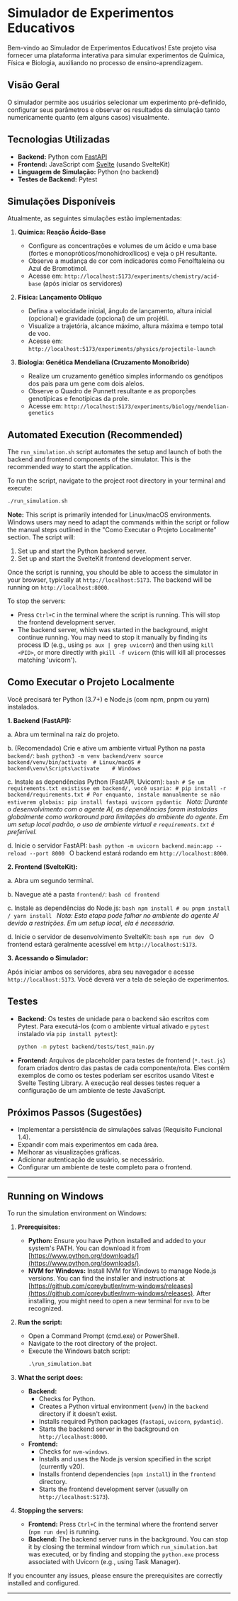 # Simulador de Experimentos Educativos

Bem-vindo ao Simulador de Experimentos Educativos! Este projeto visa fornecer uma plataforma interativa para simular experimentos de Química, Física e Biologia, auxiliando no processo de ensino-aprendizagem.

## Visão Geral

O simulador permite aos usuários selecionar um experimento pré-definido, configurar seus parâmetros e observar os resultados da simulação tanto numericamente quanto (em alguns casos) visualmente.

## Tecnologias Utilizadas

*   **Backend:** Python com [FastAPI](https://fastapi.tiangolo.com/)
*   **Frontend:** JavaScript com [Svelte](https://svelte.dev/) (usando SvelteKit)
*   **Linguagem de Simulação:** Python (no backend)
*   **Testes de Backend:** Pytest

## Simulações Disponíveis

Atualmente, as seguintes simulações estão implementadas:

1.  **Química: Reação Ácido-Base**
    *   Configure as concentrações e volumes de um ácido e uma base (fortes e monopróticos/monohidroxílicos) e veja o pH resultante.
    *   Observe a mudança de cor com indicadores como Fenolftaleína ou Azul de Bromotimol.
    *   Acesse em: `http://localhost:5173/experiments/chemistry/acid-base` (após iniciar os servidores)

2.  **Física: Lançamento Oblíquo**
    *   Defina a velocidade inicial, ângulo de lançamento, altura inicial (opcional) e gravidade (opcional) de um projétil.
    *   Visualize a trajetória, alcance máximo, altura máxima e tempo total de voo.
    *   Acesse em: `http://localhost:5173/experiments/physics/projectile-launch`

3.  **Biologia: Genética Mendeliana (Cruzamento Monoíbrido)**
    *   Realize um cruzamento genético simples informando os genótipos dos pais para um gene com dois alelos.
    *   Observe o Quadro de Punnett resultante e as proporções genotípicas e fenotípicas da prole.
    *   Acesse em: `http://localhost:5173/experiments/biology/mendelian-genetics`

## Automated Execution (Recommended)

The `run_simulation.sh` script automates the setup and launch of both the backend and frontend components of the simulator. This is the recommended way to start the application.

To run the script, navigate to the project root directory in your terminal and execute:
```bash
./run_simulation.sh
```

**Note:** This script is primarily intended for Linux/macOS environments. Windows users may need to adapt the commands within the script or follow the manual steps outlined in the "Como Executar o Projeto Localmente" section. The script will:
1.  Set up and start the Python backend server.
2.  Set up and start the SvelteKit frontend development server.

Once the script is running, you should be able to access the simulator in your browser, typically at `http://localhost:5173`. The backend will be running on `http://localhost:8000`.

To stop the servers:
- Press `Ctrl+C` in the terminal where the script is running. This will stop the frontend development server.
- The backend server, which was started in the background, might continue running. You may need to stop it manually by finding its process ID (e.g., using `ps aux | grep uvicorn`) and then using `kill <PID>`, or more directly with `pkill -f uvicorn` (this will kill all processes matching 'uvicorn').

## Como Executar o Projeto Localmente

Você precisará ter Python (3.7+) e Node.js (com npm, pnpm ou yarn) instalados.

**1. Backend (FastAPI):**

   a. Abra um terminal na raiz do projeto.

   b. (Recomendado) Crie e ative um ambiente virtual Python na pasta `backend/`:
      ```bash
      python3 -m venv backend/venv
      source backend/venv/bin/activate  # Linux/macOS
      # backend\venv\Scripts\activate    # Windows
      ```

   c. Instale as dependências Python (FastAPI, Uvicorn):
      ```bash
      # Se um requirements.txt existisse em backend/, você usaria:
      # pip install -r backend/requirements.txt
      # Por enquanto, instale manualmente se não estiverem globais:
      pip install fastapi uvicorn pydantic
      ```
      *Nota: Durante o desenvolvimento com o agente AI, as dependências foram instaladas globalmente como workaround para limitações do ambiente do agente. Em um setup local padrão, o uso de ambiente virtual e `requirements.txt` é preferível.*

   d. Inicie o servidor FastAPI:
      ```bash
      python -m uvicorn backend.main:app --reload --port 8000
      ```
      O backend estará rodando em `http://localhost:8000`.

**2. Frontend (SvelteKit):**

   a. Abra um segundo terminal.

   b. Navegue até a pasta `frontend/`:
      ```bash
      cd frontend
      ```

   c. Instale as dependências do Node.js:
      ```bash
      npm install
      # ou pnpm install / yarn install
      ```
      *Nota: Esta etapa pode falhar no ambiente do agente AI devido a restrições. Em um setup local, ela é necessária.*

   d. Inicie o servidor de desenvolvimento SvelteKit:
      ```bash
      npm run dev
      ```
      O frontend estará geralmente acessível em `http://localhost:5173`.

**3. Acessando o Simulador:**

   Após iniciar ambos os servidores, abra seu navegador e acesse `http://localhost:5173`. Você deverá ver a tela de seleção de experimentos.

## Testes

*   **Backend:** Os testes de unidade para o backend são escritos com Pytest. Para executá-los (com o ambiente virtual ativado e `pytest` instalado via `pip install pytest`):
    ```bash
    python -m pytest backend/tests/test_main.py
    ```

*   **Frontend:** Arquivos de placeholder para testes de frontend (`*.test.js`) foram criados dentro das pastas de cada componente/rota. Eles contêm exemplos de como os testes poderiam ser escritos usando Vitest e Svelte Testing Library. A execução real desses testes requer a configuração de um ambiente de teste JavaScript.

## Próximos Passos (Sugestões)

*   Implementar a persistência de simulações salvas (Requisito Funcional 1.4).
*   Expandir com mais experimentos em cada área.
*   Melhorar as visualizações gráficas.
*   Adicionar autenticação de usuário, se necessário.
*   Configurar um ambiente de teste completo para o frontend.

---

## Running on Windows

To run the simulation environment on Windows:

1.  **Prerequisites:**
    *   **Python:** Ensure you have Python installed and added to your system's PATH. You can download it from [https://www.python.org/downloads/](https://www.python.org/downloads/).
    *   **NVM for Windows:** Install NVM for Windows to manage Node.js versions. You can find the installer and instructions at [https://github.com/coreybutler/nvm-windows/releases](https://github.com/coreybutler/nvm-windows/releases). After installing, you might need to open a new terminal for `nvm` to be recognized.

2.  **Run the script:**
    *   Open a Command Prompt (cmd.exe) or PowerShell.
    *   Navigate to the root directory of the project.
    *   Execute the Windows batch script:
        ```cmd
        .\run_simulation.bat
        ```

3.  **What the script does:**
    *   **Backend:**
        *   Checks for Python.
        *   Creates a Python virtual environment (`venv`) in the `backend` directory if it doesn't exist.
        *   Installs required Python packages (`fastapi`, `uvicorn`, `pydantic`).
        *   Starts the backend server in the background on `http://localhost:8000`.
    *   **Frontend:**
        *   Checks for `nvm-windows`.
        *   Installs and uses the Node.js version specified in the script (currently v20).
        *   Installs frontend dependencies (`npm install`) in the `frontend` directory.
        *   Starts the frontend development server (usually on `http://localhost:5173`).

4.  **Stopping the servers:**
    *   **Frontend:** Press `Ctrl+C` in the terminal where the frontend server (`npm run dev`) is running.
    *   **Backend:** The backend server runs in the background. You can stop it by closing the terminal window from which `run_simulation.bat` was executed, or by finding and stopping the `python.exe` process associated with Uvicorn (e.g., using Task Manager).

If you encounter any issues, please ensure the prerequisites are correctly installed and configured.

---
